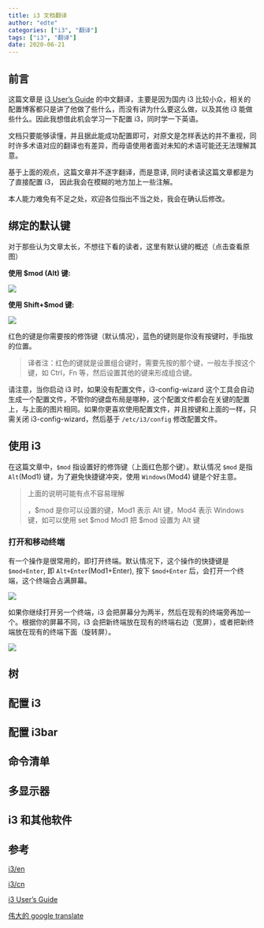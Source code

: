 ```yaml
---
title: i3 文档翻译
author: "edte"
categories: ["i3", "翻译"]
tags: ["i3", "翻译"]
date: 2020-06-21
---
```




## 前言

这篇文章是 [i3 User’s Guide](https://i3wm.org/docs/userguide.html#hidpi) 的中文翻译，主要是因为国内 i3 比较小众，相关的配置博客都只是讲了他做了些什么，而没有讲为什么要这么做，以及其他 i3 能做些什么。因此我想借此机会学习一下配置 i3，同时学一下英语。

文档只要能够读懂，并且据此能成功配置即可，对原文是怎样表达的并不重视，同时许多术语对应的翻译也有差异，而母语使用者面对未知的术语可能还无法理解其意。

基于上面的观点，这篇文章并不逐字翻译，而是意译, 同时读者读这篇文章都是为了直接配置 i3， 因此我会在模糊的地方加上一些注解。

本人能力难免有不足之处，欢迎各位指出不当之处，我会在确认后修改。

## 绑定的默认键

对于那些认为文章太长，不想往下看的读者，这里有默认键的概述（点击查看原图）

**使用 $mod (Alt) 键:**

![](https://i3wm.org/docs/keyboard-layer1.png)

**使用 Shift+$mod 键:**

![](https://i3wm.org/docs/keyboard-layer2.png)

红色的键是你需要按的修饰键（默认情况），蓝色的键则是你没有按键时，手指放的位置。

>  译者注：红色的键就是设置组合键时，需要先按的那个键，一般左手按这个键，如 Ctrl，Fn 等，然后设置其他的键来形成组合键。

请注意，当你启动 i3 时，如果没有配置文件，i3-config-wizard 这个工具会自动生成一个配置文件，不管你的键盘布局是哪种，这个配置文件都会在关键的配置上，与上面的图片相同。如果你更喜欢使用配置文件，并且按键和上面的一样，只需关闭 i3-config-wizard，然后基于 `/etc/i3/config` 修改配置文件。



## 使用 i3

在这篇文章中，`$mod`  指设置好的修饰键（上面红色那个键）。默认情况 `$mod` 是指 `Alt`(Mod1) 键，为了避免快捷键冲突，使用 `Windows`(Mod4) 键是个好主意。

> 上面的说明可能有点不容易理解
>
> ，$mod 是你可以设置的键，Mod1 表示 Alt 键，Mod4 表示 Windows 键，如可以使用 set $mod Mod1 把 $mod 设置为 Alt 键

### 打开和移动终端

有一个操作是很常用的，即打开终端。默认情况下，这个操作的快捷键是 `$mod+Enter`, 即 `Alt+Enter`(Mod1+Enter), 按下 `$mod+Enter` 后，会打开一个终端，这个终端会占满屏幕。

![](https://i3wm.org/docs/single_terminal.png)

如果你继续打开另一个终端，i3 会把屏幕分为两半，然后在现有的终端旁再加一个。根据你的屏幕不同，i3 会把新终端放在现有的终端右边（宽屏），或者把新终端放在现有的终端下面（旋转屏）。

![](https://i3wm.org/docs/two_terminals.png)









## 树



## 配置 i3



## 配置 i3bar



## 命令清单



## 多显示器

## i3 和其他软件































## 参考



[i3/en](https://wiki.archlinux.org/index.php/I3)

[i3/cn](https://wiki.archlinux.org/index.php/I3_(简体中文)#设置)

[i3 User’s Guide](https://i3wm.org/docs/userguide.html#hidpi)

[伟大的 google translate](https://translate.google.cn/)